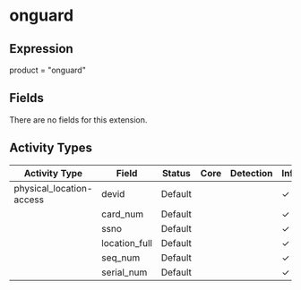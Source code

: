 onguard
=======

Expression
----------

product = "onguard"

Fields
------

There are no fields for this extension.

Activity Types
--------------

| Activity Type            | Field         | Status  | Core | Detection | Informational |
| ------------------------ | ------------- | ------- | ---- | --------- | ------------- |
| physical_location-access | devid         | Default |      |           | &#10003;      |
|                          | card_num      | Default |      |           | &#10003;      |
|                          | ssno          | Default |      |           | &#10003;      |
|                          | location_full | Default |      |           | &#10003;      |
|                          | seq_num       | Default |      |           | &#10003;      |
|                          | serial_num    | Default |      |           | &#10003;      |

